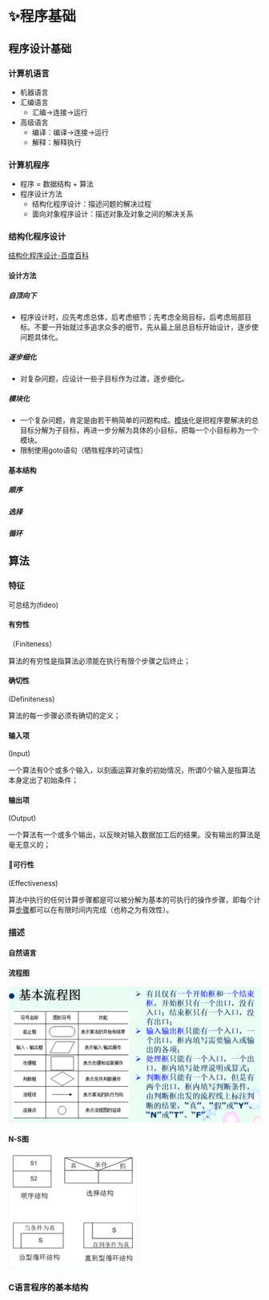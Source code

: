 # ✨程序基础

## 程序设计基础

### 计算机语言

- 机器语言
- 汇编语言
  - 汇编->连接->运行
- 高级语言
  - 编译：编译->连接->运行
  - 解释：解释执行

### 计算机程序

- 程序 = 数据结构 + 算法
- 程序设计方法
  - 结构化程序设计：描述问题的解决过程
  - 面向对象程序设计：描述对象及对象之间的解决关系

### 结构化程序设计

[结构化程序设计-百度百科](https://baike.baidu.com/item/%E7%BB%93%E6%9E%84%E5%8C%96%E7%A8%8B%E5%BA%8F%E8%AE%BE%E8%AE%A1/3295904)

#### 设计方法

##### 自顶向下

- 程序设计时，应先考虑总体，后考虑细节；先考虑全局目标，后考虑局部目标。不要一开始就过多追求众多的细节，先从最上层总目标开始设计，逐步使问题具体化。

##### 逐步细化

- 对复杂问题，应设计一些子目标作为过渡，逐步细化。

##### 模块化

- 一个复杂问题，肯定是由若干稍简单的问题构成。[模块](https://baike.baidu.com/item/模块)化是把程序要解决的总目标分解为子目标，再进一步分解为具体的小目标，把每一个小目标称为一个模块。
- 限制使用goto语句（牺牲程序的可读性）

#### 基本结构

##### 顺序

##### 选择

##### 循环

## 算法

### 特征

可总结为(fideo)

#### 有穷性

（Finiteness）

算法的有穷性是指算法必须能在执行有限个步骤之后终止；

#### 确切性

(Definiteness)

算法的每一步骤必须有确切的定义；

#### 输入项

(Input)

一个算法有0个或多个输入，以刻画运算对象的初始情况，所谓0个输入是指算法本身定出了初始条件；

#### 输出项

(Output)

一个算法有一个或多个输出，以反映对输入数据加工后的结果。没有输出的算法是毫无意义的；

#### 🎁可行性

(Effectiveness)

算法中执行的任何计算步骤都是可以被分解为基本的可执行的操作步骤，即每个计算[步骤](https://baike.baidu.com/item/步骤/7066340)都可以在有限时间内完成（也称之为有效性）。

### 描述

#### 自然语言

#### 流程图

<img src="img/image-20220304002444531.png" alt="image-20220304002444531" style="zoom:50%;" />

#### N-S图

<img src="img/image-20220304002614049.png" alt="image-20220304002614049" style="zoom:50%;" />

### C语言程序的基本结构

